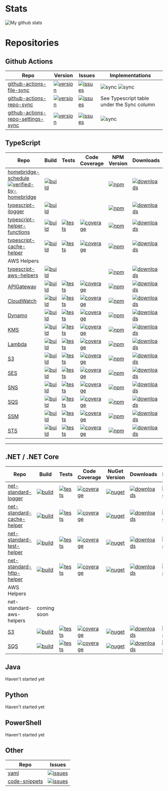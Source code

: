 # Stats
![My github stats](https://github-readme-stats.vercel.app/api?username=kbrashears5&show_icons=true)

# Repositories
## Github Actions
| Repo | Version | Issues | Implementations |
| --- | --- | --- | --- |
| [github-actions-file-sync](https://github.com/kbrashears5/github-action-file-sync) | [![version](https://img.shields.io/github/v/release/kbrashears5/github-action-file-sync)](https://img.shields.io/github/v/release/kbrashears5/github-action-file-sync) | [![issues](https://img.shields.io/github/issues-raw/kbrashears5/github-action-file-sync)](https://img.shields.io/github/issues-raw/kbrashears5/github-action-file-sync) | ![sync](https://img.shields.io/github/workflow/status/kbrashears5/kbrashears5/Typescript%20File%20Sync?label=typescript-file-sync) ![sync](https://img.shields.io/github/workflow/status/kbrashears5/kbrashears5/Net%20Standard%20File%20Sync?label=net-standard-file-sync) |
| [github-actions-repo-sync](https://github.com/kbrashears5/github-action-repo-sync) | [![version](https://img.shields.io/github/v/release/kbrashears5/github-action-repo-sync)](https://img.shields.io/github/v/release/kbrashears5/github-action-repo-sync) | [![issues](https://img.shields.io/github/issues-raw/kbrashears5/github-action-repo-sync)](https://img.shields.io/github/issues-raw/kbrashears5/github-action-repo-sync) | See Typescript table under the Sync column |
| [github-actions-repo-settings-sync](https://github.com/kbrashears5/github-action-repo-settings-sync) | [![version](https://img.shields.io/github/v/release/kbrashears5/github-action-repo-settings-sync)](https://img.shields.io/github/v/release/kbrashears5/github-action-repo-settings-sync) | [![issues](https://img.shields.io/github/issues-raw/kbrashears5/github-action-repo-settings-sync)](https://img.shields.io/github/issues-raw/kbrashears5/github-action-repo-settings-sync) | ![sync](https://img.shields.io/github/workflow/status/kbrashears5/kbrashears5/Repo%20Settings%20Sync?label=repo-settings-sync) |

## TypeScript
| Repo | Build | Tests | Code Coverage | NPM Version | Downloads | Issues | Sync |
| --- | --- | --- | --- | --- | --- | --- | --- |
| [homebridge-schedule](https://github.com/kbrashears5/homebridge-schedule) [![verified-by-homebridge](https://badgen.net/badge/homebridge/verified/purple)](https://github.com/homebridge/homebridge/wiki/Verified-Plugins) | [![build](https://dev.azure.com/kbrashears5/github/_apis/build/status/kbrashears5.homebridge-schedule?branchName=master)](https://dev.azure.com/kbrashears5/github/_build/latest?definitionId=7&branchName=master) | | | [![npm](https://img.shields.io/npm/v/homebridge-schedule)](https://img.shields.io/npm/v/homebridge-schedule) | [![downloads](https://img.shields.io/npm/dt/homebridge-schedule)](https://img.shields.io/npm/dt/homebridge-schedule) | [![issues](https://img.shields.io/github/issues-raw/kbrashears5/homebridge-schedule)](https://img.shields.io/github/issues-raw/kbrashears5/homebridge-schedule) | ![sync](https://img.shields.io/github/workflow/status/kbrashears5/homebridge-schedule/sync-github-with-package-json?label=repo-sync) | 
| [typescript-ilogger](https://github.com/kbrashears5/typescript-ilogger) | [![build](https://dev.azure.com/kbrashears5/github/_apis/build/status/kbrashears5.typescript-ilogger?branchName=master)](https://dev.azure.com/kbrashears5/github/_build/latest?definitionId=8&branchName=master) | | | [![npm](https://img.shields.io/npm/v/typescript-ilogger)](https://img.shields.io/npm/v/typescript-ilogger) | [![downloads](https://img.shields.io/npm/dt/typescript-ilogger)](https://img.shields.io/npm/dt/typescript-ilogger) | [![issues](https://img.shields.io/github/issues-raw/kbrashears5/typescript-ilogger)](https://img.shields.io/github/issues-raw/kbrashears5/typescript-ilogger) | ![sync](https://img.shields.io/github/workflow/status/kbrashears5/typescript-ilogger/sync-github-with-package-json?label=repo-sync) |
| [typescript-helper-functions](https://github.com/kbrashears5/typescript-helper-functions) | [![build](https://dev.azure.com/kbrashears5/github/_apis/build/status/kbrashears5.typescript-helper-functions?branchName=master)](https://dev.azure.com/kbrashears5/github/_build/latest?definitionId=9&branchName=master) | [![tests](https://img.shields.io/azure-devops/tests/kbrashears5/github/9)](https://img.shields.io/azure-devops/tests/kbrashears5/github/9) | [![coverage](https://img.shields.io/azure-devops/coverage/kbrashears5/github/9)](https://img.shields.io/azure-devops/coverage/kbrashears5/github/9) | [![npm](https://img.shields.io/npm/v/typescript-helper-functions)](https://img.shields.io/npm/v/typescript-helper-functions) | [![downloads](https://img.shields.io/npm/dt/typescript-helper-functions)](https://img.shields.io/npm/dt/typescript-helper-functions) | [![issues](https://img.shields.io/github/issues-raw/kbrashears5/typescript-helper-functions)](https://img.shields.io/github/issues-raw/kbrashears5/typescript-helper-functions) | ![sync](https://img.shields.io/github/workflow/status/kbrashears5/typescript-helper-functions/sync-github-with-package-json?label=repo-sync) |
| [typescript-cache-helper](https://github.com/kbrashears5/typescript-cache-helper) | [![build](https://dev.azure.com/kbrashears5/github/_apis/build/status/kbrashears5.typescript-cache-helper?branchName=master)](https://dev.azure.com/kbrashears5/github/_build/latest?definitionId=24&branchName=master) | [![tests](https://img.shields.io/azure-devops/tests/kbrashears5/github/24)](https://img.shields.io/azure-devops/tests/kbrashears5/github/24) | [![coverage](https://img.shields.io/azure-devops/coverage/kbrashears5/github/24)](https://img.shields.io/azure-devops/coverage/kbrashears5/github/24) | [![npm](https://img.shields.io/npm/v/typescript-cache-helper)](https://img.shields.io/npm/v/typescript-cache-helper) | [![downloads](https://img.shields.io/npm/dt/typescript-cache-helper)](https://img.shields.io/npm/dt/typescript-cache-helper) | [![issues](https://img.shields.io/github/issues-raw/kbrashears5/typescript-cache-helper)](https://img.shields.io/github/issues-raw/kbrashears5/typescript-cache-helper) | ![sync](https://img.shields.io/github/workflow/status/kbrashears5/typescript-cache-helper/sync-github-with-package-json?label=repo-sync) |
| AWS Helpers |
| [typescript-aws-helpers](https://github.com/kbrashears5/typescript-aws-helpers) | [![build](https://dev.azure.com/kbrashears5/github/_apis/build/status/kbrashears5.typescript-aws-helpers?branchName=master)](https://dev.azure.com/kbrashears5/github/_build/latest?definitionId=21&branchName=master) | | | [![npm](https://img.shields.io/npm/v/typescript-aws-helpers)](https://img.shields.io/npm/v/typescript-aws-helpers) | [![downloads](https://img.shields.io/npm/dt/typescript-aws-helpers)](https://img.shields.io/npm/dt/typescript-aws-helpers) | [![issues](https://img.shields.io/github/issues-raw/kbrashears5/typescript-aws-helpers)](https://img.shields.io/github/issues-raw/kbrashears5/typescript-aws-helpers) | ![sync](https://img.shields.io/github/workflow/status/kbrashears5/typescript-aws-helpers/sync-github-with-package-json?label=repo-sync) |
| [APIGateway](https://github.com/kbrashears5/typescript-aws-apigateway-helper) | [![build](https://dev.azure.com/kbrashears5/github/_apis/build/status/kbrashears5.typescript-aws-apigateway-helper?branchName=master)](https://dev.azure.com/kbrashears5/github/_build/latest?definitionId=20&branchName=master) | [![tests](https://img.shields.io/azure-devops/tests/kbrashears5/github/20)](https://img.shields.io/azure-devops/tests/kbrashears5/github/20) | [![coverage](https://img.shields.io/azure-devops/coverage/kbrashears5/github/20)](https://img.shields.io/azure-devops/coverage/kbrashears5/github/20) | [![npm](https://img.shields.io/npm/v/typescript-aws-apigateway-helper)](https://img.shields.io/npm/v/typescript-aws-apigateway-helper) | [![downloads](https://img.shields.io/npm/dt/typescript-aws-apigateway-helper)](https://img.shields.io/npm/dt/typescript-aws-apigateway-helper) | [![issues](https://img.shields.io/github/issues-raw/kbrashears5/typescript-aws-apigateway-helper)](https://img.shields.io/github/issues-raw/kbrashears5/typescript-aws-apigateway-helper) | ![sync](https://img.shields.io/github/workflow/status/kbrashears5/typescript-aws-apigateway-helper/sync-github-with-package-json?label=repo-sync) |
| [CloudWatch](https://github.com/kbrashears5/typescript-aws-cloudwatch-helper) | [![build](https://dev.azure.com/kbrashears5/github/_apis/build/status/kbrashears5.typescript-aws-cloudwatch-helper?branchName=master)](https://dev.azure.com/kbrashears5/github/_build/latest?definitionId=17&branchName=master) | [![tests](https://img.shields.io/azure-devops/tests/kbrashears5/github/17)](https://img.shields.io/azure-devops/tests/kbrashears5/github/17) | [![coverage](https://img.shields.io/azure-devops/coverage/kbrashears5/github/17)](https://img.shields.io/azure-devops/coverage/kbrashears5/github/17) | [![npm](https://img.shields.io/npm/v/typescript-aws-cloudwatch-helper)](https://img.shields.io/npm/v/typescript-aws-cloudwatch-helper) | [![downloads](https://img.shields.io/npm/dt/typescript-aws-cloudwatch-helper)](https://img.shields.io/npm/dt/typescript-aws-cloudwatch-helper) | [![issues](https://img.shields.io/github/issues-raw/kbrashears5/typescript-aws-cloudwatch-helper)](https://img.shields.io/github/issues-raw/kbrashears5/typescript-aws-cloudwatch-helper) | ![sync](https://img.shields.io/github/workflow/status/kbrashears5/typescript-aws-cloudwatch-helper/sync-github-with-package-json?label=repo-sync) |
| [Dynamo](https://github.com/kbrashears5/typescript-aws-dynamo-helper) | [![build](https://dev.azure.com/kbrashears5/github/_apis/build/status/kbrashears5.typescript-aws-dynamo-helper?branchName=master)](https://dev.azure.com/kbrashears5/github/_build/latest?definitionId=14&branchName=master) | [![tests](https://img.shields.io/azure-devops/tests/kbrashears5/github/14)](https://img.shields.io/azure-devops/tests/kbrashears5/github/14) | [![coverage](https://img.shields.io/azure-devops/coverage/kbrashears5/github/14)](https://img.shields.io/azure-devops/coverage/kbrashears5/github/14) | [![npm](https://img.shields.io/npm/v/typescript-aws-dynamo-helper)](https://img.shields.io/npm/v/typescript-aws-dynamo-helper) | [![downloads](https://img.shields.io/npm/dt/typescript-aws-dynamo-helper)](https://img.shields.io/npm/dt/typescript-aws-dynamo-helper) | [![issues](https://img.shields.io/github/issues-raw/kbrashears5/typescript-aws-dynamo-helper)](https://img.shields.io/github/issues-raw/kbrashears5/typescript-aws-dynamo-helper) | ![sync](https://img.shields.io/github/workflow/status/kbrashears5/typescript-aws-dynamo-helper/sync-github-with-package-json?label=repo-sync) |
| [KMS](https://github.com/kbrashears5/typescript-aws-kms-helper) | [![build](https://dev.azure.com/kbrashears5/github/_apis/build/status/kbrashears5.typescript-aws-kms-helper?branchName=master)](https://dev.azure.com/kbrashears5/github/_build/latest?definitionId=15&branchName=master) | [![tests](https://img.shields.io/azure-devops/tests/kbrashears5/github/15)](https://img.shields.io/azure-devops/tests/kbrashears5/github/15) | [![coverage](https://img.shields.io/azure-devops/coverage/kbrashears5/github/15)](https://img.shields.io/azure-devops/coverage/kbrashears5/github/15) | [![npm](https://img.shields.io/npm/v/typescript-aws-kms-helper)](https://img.shields.io/npm/v/typescript-aws-kms-helper) | [![downloads](https://img.shields.io/npm/dt/typescript-aws-kms-helper)](https://img.shields.io/npm/dt/typescript-aws-kms-helper) | [![issues](https://img.shields.io/github/issues-raw/kbrashears5/typescript-aws-kms-helper)](https://img.shields.io/github/issues-raw/kbrashears5/typescript-aws-kms-helper) | ![sync](https://img.shields.io/github/workflow/status/kbrashears5/typescript-aws-kms-helper/sync-github-with-package-json?label=repo-sync) |
| [Lambda](https://github.com/kbrashears5/typescript-aws-lambda-helper) | [![build](https://dev.azure.com/kbrashears5/github/_apis/build/status/kbrashears5.typescript-aws-lambda-helper?branchName=master)](https://dev.azure.com/kbrashears5/github/_build/latest?definitionId=16&branchName=master) | [![tests](https://img.shields.io/azure-devops/tests/kbrashears5/github/16)](https://img.shields.io/azure-devops/tests/kbrashears5/github/16) | [![coverage](https://img.shields.io/azure-devops/coverage/kbrashears5/github/16)](https://img.shields.io/azure-devops/coverage/kbrashears5/github/16) | [![npm](https://img.shields.io/npm/v/typescript-aws-lambda-helper)](https://img.shields.io/npm/v/typescript-aws-lambda-helper) | [![downloads](https://img.shields.io/npm/dt/typescript-aws-lambda-helper)](https://img.shields.io/npm/dt/typescript-aws-lambda-helper) | [![issues](https://img.shields.io/github/issues-raw/kbrashears5/typescript-aws-lambda-helper)](https://img.shields.io/github/issues-raw/kbrashears5/typescript-aws-lambda-helper) | ![sync](https://img.shields.io/github/workflow/status/kbrashears5/typescript-aws-lambda-helper/sync-github-with-package-json?label=repo-sync) |
| [S3](https://github.com/kbrashears5/typescript-aws-s3-helper) | [![build](https://dev.azure.com/kbrashears5/github/_apis/build/status/kbrashears5.typescript-aws-s3-helper?branchName=master)](https://dev.azure.com/kbrashears5/github/_build/latest?definitionId=10&branchName=master) | [![tests](https://img.shields.io/azure-devops/tests/kbrashears5/github/10)](https://img.shields.io/azure-devops/tests/kbrashears5/github/10) | [![coverage](https://img.shields.io/azure-devops/coverage/kbrashears5/github/10)](https://img.shields.io/azure-devops/coverage/kbrashears5/github/10) | [![npm](https://img.shields.io/npm/v/typescript-aws-s3-helper)](https://img.shields.io/npm/v/typescript-aws-s3-helper) | [![downloads](https://img.shields.io/npm/dt/typescript-aws-s3-helper)](https://img.shields.io/npm/dt/typescript-aws-s3-helper) | [![issues](https://img.shields.io/github/issues-raw/kbrashears5/typescript-aws-s3-helper)](https://img.shields.io/github/issues-raw/kbrashears5/typescript-aws-s3-helper) | ![sync](https://img.shields.io/github/workflow/status/kbrashears5/typescript-aws-s3-helper/sync-github-with-package-json?label=repo-sync) |
| [SES](https://github.com/kbrashears5/typescript-aws-ses-helper) | [![build](https://dev.azure.com/kbrashears5/github/_apis/build/status/kbrashears5.typescript-aws-ses-helper?branchName=master)](https://dev.azure.com/kbrashears5/github/_build/latest?definitionId=23&branchName=master) | [![tests](https://img.shields.io/azure-devops/tests/kbrashears5/github/23)](https://img.shields.io/azure-devops/tests/kbrashears5/github/23) | [![coverage](https://img.shields.io/azure-devops/coverage/kbrashears5/github/23)](https://img.shields.io/azure-devops/coverage/kbrashears5/github/23) | [![npm](https://img.shields.io/npm/v/typescript-aws-ses-helper)](https://img.shields.io/npm/v/typescript-aws-ses-helper) | [![downloads](https://img.shields.io/npm/dt/typescript-aws-ses-helper)](https://img.shields.io/npm/dt/typescript-aws-ses-helper) | [![issues](https://img.shields.io/github/issues-raw/kbrashears5/typescript-aws-ses-helper)](https://img.shields.io/github/issues-raw/kbrashears5/typescript-aws-ses-helper) | ![sync](https://img.shields.io/github/workflow/status/kbrashears5/typescript-aws-ses-helper/sync-github-with-package-json?label=repo-sync) |
| [SNS](https://github.com/kbrashears5/typescript-aws-sns-helper) | [![build](https://dev.azure.com/kbrashears5/github/_apis/build/status/kbrashears5.typescript-aws-sns-helper?branchName=master)](https://dev.azure.com/kbrashears5/github/_build/latest?definitionId=12&branchName=master) | [![tests](https://img.shields.io/azure-devops/tests/kbrashears5/github/12)](https://img.shields.io/azure-devops/tests/kbrashears5/github/12) | [![coverage](https://img.shields.io/azure-devops/coverage/kbrashears5/github/12)](https://img.shields.io/azure-devops/coverage/kbrashears5/github/12) | [![npm](https://img.shields.io/npm/v/typescript-aws-sns-helper)](https://img.shields.io/npm/v/typescript-aws-sns-helper) | [![downloads](https://img.shields.io/npm/dt/typescript-aws-sns-helper)](https://img.shields.io/npm/dt/typescript-aws-sns-helper) | [![issues](https://img.shields.io/github/issues-raw/kbrashears5/typescript-aws-sns-helper)](https://img.shields.io/github/issues-raw/kbrashears5/typescript-aws-sns-helper) | ![sync](https://img.shields.io/github/workflow/status/kbrashears5/typescript-aws-sns-helper/sync-github-with-package-json?label=repo-sync) |
| [SQS](https://github.com/kbrashears5/typescript-aws-sqs-helper) | [![build](https://dev.azure.com/kbrashears5/github/_apis/build/status/kbrashears5.typescript-aws-sqs-helper?branchName=master)](https://dev.azure.com/kbrashears5/github/_build/latest?definitionId=11&branchName=master) | [![tests](https://img.shields.io/azure-devops/tests/kbrashears5/github/11)](https://img.shields.io/azure-devops/tests/kbrashears5/github/11) | [![coverage](https://img.shields.io/azure-devops/coverage/kbrashears5/github/11)](https://img.shields.io/azure-devops/coverage/kbrashears5/github/11) | [![npm](https://img.shields.io/npm/v/typescript-aws-sqs-helper)](https://img.shields.io/npm/v/typescript-aws-sqs-helper) | [![downloads](https://img.shields.io/npm/dt/typescript-aws-sqs-helper)](https://img.shields.io/npm/dt/typescript-aws-sqs-helper) | [![issues](https://img.shields.io/github/issues-raw/kbrashears5/typescript-aws-sqs-helper)](https://img.shields.io/github/issues-raw/kbrashears5/typescript-aws-sqs-helper) | ![sync](https://img.shields.io/github/workflow/status/kbrashears5/typescript-aws-sqs-helper/sync-github-with-package-json?label=repo-sync) |
| [SSM](https://github.com/kbrashears5/typescript-aws-ssm-helper) | [![build](https://dev.azure.com/kbrashears5/github/_apis/build/status/kbrashears5.typescript-aws-ssm-helper?branchName=master)](https://dev.azure.com/kbrashears5/github/_build/latest?definitionId=18&branchName=master) | [![tests](https://img.shields.io/azure-devops/tests/kbrashears5/github/18)](https://img.shields.io/azure-devops/tests/kbrashears5/github/18) | [![coverage](https://img.shields.io/azure-devops/coverage/kbrashears5/github/18)](https://img.shields.io/azure-devops/coverage/kbrashears5/github/18) | [![npm](https://img.shields.io/npm/v/typescript-aws-ssm-helper)](https://img.shields.io/npm/v/typescript-aws-ssm-helper) | [![downloads](https://img.shields.io/npm/dt/typescript-aws-ssm-helper)](https://img.shields.io/npm/dt/typescript-aws-ssm-helper) | [![issues](https://img.shields.io/github/issues-raw/kbrashears5/typescript-aws-ssm-helper)](https://img.shields.io/github/issues-raw/kbrashears5/typescript-aws-ssm-helper) | ![sync](https://img.shields.io/github/workflow/status/kbrashears5/typescript-aws-ssm-helper/sync-github-with-package-json?label=repo-sync) |
| [STS](https://github.com/kbrashears5/typescript-aws-sts-helper) | [![build](https://dev.azure.com/kbrashears5/github/_apis/build/status/kbrashears5.typescript-aws-sts-helper?branchName=master)](https://dev.azure.com/kbrashears5/github/_build/latest?definitionId=19&branchName=master) | [![tests](https://img.shields.io/azure-devops/tests/kbrashears5/github/19)](https://img.shields.io/azure-devops/tests/kbrashears5/github/19) | [![coverage](https://img.shields.io/azure-devops/coverage/kbrashears5/github/19)](https://img.shields.io/azure-devops/coverage/kbrashears5/github/19) | [![npm](https://img.shields.io/npm/v/typescript-aws-sts-helper)](https://img.shields.io/npm/v/typescript-aws-sts-helper) | [![downloads](https://img.shields.io/npm/dt/typescript-aws-sts-helper)](https://img.shields.io/npm/dt/typescript-aws-sts-helper) | [![issues](https://img.shields.io/github/issues-raw/kbrashears5/typescript-aws-sts-helper)](https://img.shields.io/github/issues-raw/kbrashears5/typescript-aws-sts-helper) | ![sync](https://img.shields.io/github/workflow/status/kbrashears5/typescript-aws-sts-helper/sync-github-with-package-json?label=repo-sync) |

---
## .NET / .NET Core
| Repo | Build | Tests | Code Coverage | NuGet Version | Downloads | Issues |
| --- | --- | --- | --- | --- | --- | --- |
| [net-standard-logger](https://github.com/kbrashears5/net-standard-logger) | [![build](https://dev.azure.com/kbrashears5/github/_apis/build/status/kbrashears5.net-standard-logger?branchName=master)](https://dev.azure.com/kbrashears5/github/_build/latest?definitionId=5&branchName=master) | [![tests](https://img.shields.io/azure-devops/tests/kbrashears5/github/5)](https://img.shields.io/azure-devops/tests/kbrashears5/github/5) | [![coverage](https://img.shields.io/azure-devops/coverage/kbrashears5/github/5)](https://img.shields.io/azure-devops/coverage/kbrashears5/github/5) | [![nuget](https://img.shields.io/nuget/v/NetStandardLogger.svg)](https://www.nuget.org/packages/NetStandardLogger/) | [![downloads](https://img.shields.io/nuget/dt/NetStandardLogger)](https://img.shields.io/nuget/dt/NetStandardLogger) | [![issues](https://img.shields.io/github/issues-raw/kbrashears5/net-standard-logger)](https://img.shields.io/github/issues-raw/kbrashears5/net-standard-logger) |
| [net-standard-cache-helper](https://github.com/kbrashears5/net-standard-cache-helper) | [![build](https://dev.azure.com/kbrashears5/github/_apis/build/status/kbrashears5.net-standard-cache-helper?branchName=master)](https://dev.azure.com/kbrashears5/github/_build/latest?definitionId=25&branchName=master) | [![tests](https://img.shields.io/azure-devops/tests/kbrashears5/github/25)](https://img.shields.io/azure-devops/tests/kbrashears5/github/25) | [![coverage](https://img.shields.io/azure-devops/coverage/kbrashears5/github/25)](https://img.shields.io/azure-devops/coverage/kbrashears5/github/25) | [![nuget](https://img.shields.io/nuget/v/NetStandardCacheHelper.svg)](https://www.nuget.org/packages/NetStandardCacheHelper/) | [![downloads](https://img.shields.io/nuget/dt/NetStandardCacheHelper)](https://img.shields.io/nuget/dt/NetStandardCacheHelper) | [![issues](https://img.shields.io/github/issues-raw/kbrashears5/net-standard-cache-helper)](https://img.shields.io/github/issues-raw/kbrashears5/net-standard-cache-helper) |
| [net-standard-test-helper](https://github.com/kbrashears5/net-standard-test-helper) | [![build](https://dev.azure.com/kbrashears5/github/_apis/build/status/kbrashears5.net-standard-test-helper?branchName=master)](https://dev.azure.com/kbrashears5/github/_build/latest?definitionId=5&branchName=master) | [![tests](https://img.shields.io/azure-devops/tests/kbrashears5/github/4)](https://img.shields.io/azure-devops/tests/kbrashears5/github/4) | [![coverage](https://img.shields.io/azure-devops/coverage/kbrashears5/github/4)](https://img.shields.io/azure-devops/coverage/kbrashears5/github/4) | [![nuget](https://img.shields.io/nuget/v/NetStandardTestHelper.svg)](https://www.nuget.org/packages/NetStandardTestHelper/) | [![downloads](https://img.shields.io/nuget/dt/NetStandardTestHelper)](https://img.shields.io/nuget/dt/NetStandardTestHelper) | [![issues](https://img.shields.io/github/issues-raw/kbrashears5/net-standard-test-helper)](https://img.shields.io/github/issues-raw/kbrashears5/net-standard-test-helper) |
| [net-standard-http-helper](https://github.com/kbrashears5/net-standard-http-helper) | [![build](https://dev.azure.com/kbrashears5/github/_apis/build/status/kbrashears5.net-standard-http-helper?branchName=master)](https://dev.azure.com/kbrashears5/github/_build/latest?definitionId=5&branchName=master) | [![tests](https://img.shields.io/azure-devops/tests/kbrashears5/github/22)](https://img.shields.io/azure-devops/tests/kbrashears5/github/22) | [![coverage](https://img.shields.io/azure-devops/coverage/kbrashears5/github/22)](https://img.shields.io/azure-devops/coverage/kbrashears5/github/22) | [![nuget](https://img.shields.io/nuget/v/NetStandardHttpHelper.svg)](https://www.nuget.org/packages/NetStandardHttpHelper/) | [![downloads](https://img.shields.io/nuget/dt/NetStandardHttpHelper)](https://img.shields.io/nuget/dt/NetStandardHttpHelper) | [![issues](https://img.shields.io/github/issues-raw/kbrashears5/net-standard-http-helper)](https://img.shields.io/github/issues-raw/kbrashears5/net-standard-http-helper) |
| AWS Helpers |
| net-standard-aws-helpers | coming soon | 
| [S3](https://github.com/kbrashears5/net-standard-aws-s3-helper) | [![build](https://dev.azure.com/kbrashears5/github/_apis/build/status/kbrashears5.net-standard-aws-s3-helper?branchName=master)](https://dev.azure.com/kbrashears5/github/_build/latest?definitionId=6&branchName=master) | [![tests](https://img.shields.io/azure-devops/tests/kbrashears5/github/6)](https://img.shields.io/azure-devops/tests/kbrashears5/github/6) | [![coverage](https://img.shields.io/azure-devops/coverage/kbrashears5/github/6)](https://img.shields.io/azure-devops/coverage/kbrashears5/github/6) | [![nuget](https://img.shields.io/nuget/v/NetStandardAWSS3Helper)](https://img.shields.io/nuget/v/NetStandardAWSS3Helper) | [![downloads](https://img.shields.io/nuget/dt/NetStandardAWSS3Helper)](https://img.shields.io/nuget/dt/NetStandardAWSS3Helper) | [![issues](https://img.shields.io/github/issues-raw/kbrashears5/net-standard-aws-s3-helper)](https://img.shields.io/github/issues-raw/kbrashears5/net-standard-aws-s3-helper) |
| [SQS](https://github.com/kbrashears5/net-standard-aws-sqs-helper) | [![build](https://dev.azure.com/kbrashears5/github/_apis/build/status/kbrashears5.net-standard-aws-sqs-helper?branchName=master)](https://dev.azure.com/kbrashears5/github/_build/latest?definitionId=26&branchName=master) | [![tests](https://img.shields.io/azure-devops/tests/kbrashears5/github/26)](https://img.shields.io/azure-devops/tests/kbrashears5/github/26) | [![coverage](https://img.shields.io/azure-devops/coverage/kbrashears5/github/26)](https://img.shields.io/azure-devops/coverage/kbrashears5/github/26) | [![nuget](https://img.shields.io/nuget/v/NetStandardAWSSQSHelper)](https://img.shields.io/nuget/v/NetStandardAWSSQSHelper) | [![downloads](https://img.shields.io/nuget/dt/NetStandardAWSSQSHelper)](https://img.shields.io/nuget/dt/NetStandardAWSSQSHelper) | [![issues](https://img.shields.io/github/issues-raw/kbrashears5/net-standard-aws-sqs-helper)](https://img.shields.io/github/issues-raw/kbrashears5/net-standard-aws-sqs-helper) |

## Java
Haven't started yet

## Python
Haven't started yet

## PowerShell
Haven't started yet

## Other
| Repo | Issues |
| --- | --- |
| [yaml](https://github.com/kbrashears5/yaml) | [![issues](https://img.shields.io/github/issues-raw/kbrashears5/yaml)](https://img.shields.io/github/issues-raw/kbrashears5/yaml) |
| [code-snippets](https://github.com/kbrashears5/code-snippets) | [![issues](https://img.shields.io/github/issues-raw/kbrashears5/code-snippets)](https://img.shields.io/github/issues-raw/kbrashears5/code-snippets) |